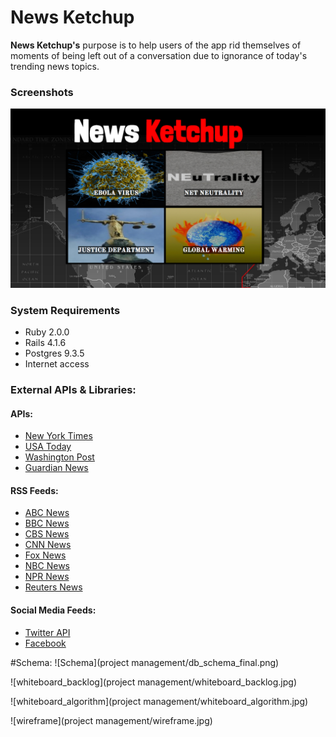 News Ketchup
============

**News Ketchup's** purpose is to help users of the app rid themselves of moments of being left out of a conversation due to ignorance of today's trending news topics.

### Screenshots
![NewsKetchup_Landing_Page](https://raw.githubusercontent.com/drennen42/drennen42.github.io/master/images/NewsKetchup_Landing.png)

### System Requirements
- Ruby 2.0.0
- Rails 4.1.6
- Postgres 9.3.5
- Internet access

### External APIs & Libraries:
#### APIs:
-	[New York Times](http://api.nytimes.com/svc/search/v2/)
-	[USA Today](http://api.usatoday.com/)
-	[Washington Post](http://api.washingtonpost.com/trove/v1/)
-	[Guardian News](http://content.guardianapis.com/)

#### RSS Feeds:
- [ABC News](http://feeds.abcnews.com/abcnews/topstories)
- [BBC News](http://feeds.bbci.co.uk/news/world/us_and_canada/rss.xml)
- [CBS News](http://www.cbsnews.com/latest/rss/main)
- [CNN News](http://rss.cnn.com/rss/cnn_topstories.rss)
- [Fox News](http://feeds.foxnews.com/foxnews/most-popular)
- [NBC News](http://feeds.nbcnews.com/feeds/topstories)
- [NPR News](http://www.npr.org/rss/rss.php)
- [Reuters News](http://feeds.reuters.com/reuters/topNews)

#### Social Media Feeds:
- [Twitter API](https://dev.twitter.com)
- [Facebook](http://graph.facebook.com)


#Schema:
![Schema](project management/db_schema_final.png)

<!-- # User Stories

* I want to be able to see the top 5 trending topics for today
	* I would like to be able to see quick info about each trending topic
		* picture
		* topics
		* stats
		* most recent articles with heading, lead, quick stat, source
	* I would like to be able to see previous days top topics
	* I want to be able to interact with a timeline that will give statistics and news articles over time on a selected topic
		* I want the entire timeline to be visible with aggregated statistics
			* number of tweets or retweets
			* number of articles on major news sources
			* ...
		* I want to be able to see specific stats for each day on the graph when I hover over it
		* I want to be able to see relevant news articles for a specific day when I click on the graph
			* picture
			* topics and lead
			* quick stat
			* source
			* link to full article
		* I would like to be able to cycle through relevant news articles for each day
		(*) I would like to be able to upvote or downvote an article depending on relevance
		(*) forward tracking of topics
		(*) default articles when a topic is first chosen should be over the entire timeline -->

![whiteboard_backlog](project management/whiteboard_backlog.jpg)

![whiteboard_algorithm](project management/whiteboard_algorithm.jpg)

![wireframe](project management/wireframe.jpg)
